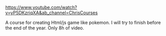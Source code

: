 https://www.youtube.com/watch?v=yP5DKzriqXA&ab_channel=ChrisCourses

A course for creating Html/js game like pokemon.
I will try to finish before the end of the year. Only 8h of video.